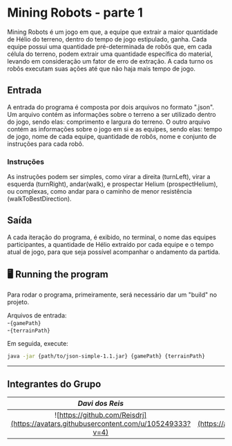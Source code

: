 # Mining Robots - parte 1

Mining Robots é um jogo em que, a equipe que extrair a maior quantidade de Hélio do terreno, dentro do tempo de jogo estipulado, ganha. 
Cada equipe possui uma quantidade pré-determinada de robôs que, em cada célula do terreno, podem extrair uma quantidade específica do material, levando em
consideração um fator de erro de extração. A cada turno os robôs executam suas ações até que não haja mais tempo de jogo.

## Entrada

A entrada do programa é composta por dois arquivos no formato ".json". Um arquivo contém as informações sobre o terreno a ser utilizado dentro do jogo, sendo elas: comprimento e largura do terreno. O outro arquivo contém as informações sobre o jogo em si e as equipes, sendo elas: tempo de jogo, nome de cada equipe, quantidade de robôs, nome e conjunto de instruções para cada robô.

### Instruções

As instruções podem ser simples, como virar a direita (turnLeft), virar a esquerda (turnRight), andar(walk), e prospectar Helium (prospectHelium), ou complexas, como andar para o caminho de menor resistência (walkToBestDirection).

## Saída

A cada iteração do programa, é exibido, no terminal, o nome das equipes participantes, a quantidade de Hélio extraído por cada equipe e o tempo atual de jogo, para que seja possível acompanhar o andamento da partida.

## 🖥 Running the program
Para rodar o programa, primeiramente, será necessário dar um "build" no projeto.

Arquivos de entrada:<br>
-`{gamePath}`<br>
-`{terrainPath}`

Em seguida, execute:
```bash
java -jar {path/to/json-simple-1.1.jar} {gamePath} {terrainPath}
```
---

## Integrantes do Grupo

| _Davi dos Reis_ | _Guilherme Francis_ | _Wasterman Ávila Apolinário_ |
| :-: | :-: | :-: |
| ![https://github.com/Reisdrj](https://avatars.githubusercontent.com/u/105249333?v=4) | ![https://github.com/GuilhermeDex](https://avatars.githubusercontent.com/u/130943190?v=4) | ![https://github.com/Was-App](https://avatars.githubusercontent.com/u/119600193?v=4) |

&nbsp;


